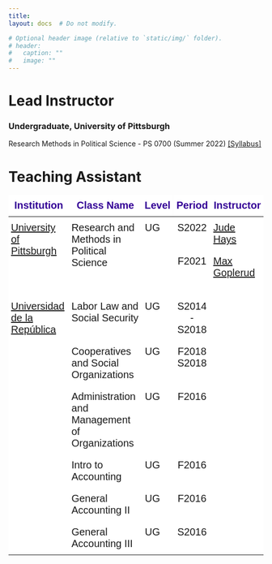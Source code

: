 ```yaml
---
title: 
layout: docs  # Do not modify.

# Optional header image (relative to `static/img/` folder).
# header:
#   caption: ""
#   image: ""
---
```

# Lead Instructor

### Undergraduate, University of Pittsburgh 

Research Methods in Political Science - PS 0700 (Summer 2022) [[Syllabus]](https://www.dropbox.com/s/shpfv8m1ke1iyr3/PS0700_S22.pdf?dl=0)




# Teaching Assistant 

<style type="text/css">
.tg  {border-collapse:collapse;border-spacing:0;margin:0px auto;}
.tg td{border-bottom-width:1px;border-color:black;border-style:solid;border-top-width:1px;border-width:0px;
  font-family:Arial, sans-serif;font-size:14px;overflow:hidden;padding:10px 5px;word-break:normal;}
.tg th{border-bottom-width:1px;border-color:black;border-style:solid;border-top-width:1px;border-width:0px;
  font-family:Arial, sans-serif;font-size:14px;font-weight:normal;overflow:hidden;padding:10px 5px;word-break:normal;}
.tg .tg-p2gi{background-color:#FFF;border-color:#010066;font-family:Verdana, Geneva, sans-serif !important;font-size:20px;
  text-align:center;vertical-align:top}
.tg .tg-1sz3{background-color:#ffffff;border-color:#000000;color:#340096;font-family:Verdana, Geneva, sans-serif !important;
  font-size:20px;font-weight:bold;position:-webkit-sticky;position:sticky;text-align:center;top:-1px;vertical-align:top;
  will-change:transform}
.tg .tg-asj6{background-color:#ffffff;border-color:#010066;font-family:Verdana, Geneva, sans-serif !important;font-size:20px;
  text-align:left;vertical-align:top}
.tg .tg-ze80{background-color:#ffffff;border-color:#010066;font-family:Verdana, Geneva, sans-serif !important;font-size:20px;
  text-align:center;vertical-align:top}
.tg .tg-kikl{background-color:#FFF;border-color:inherit;font-family:Verdana, Geneva, sans-serif !important;font-size:20px;
  text-align:center;vertical-align:top}
.tg .tg-83t4{background-color:#FFF;border-color:inherit;color:#00E;font-family:Verdana, Geneva, sans-serif !important;
  font-size:20px;text-align:left;text-decoration:underline;vertical-align:top}
.tg .tg-8k5c{background-color:#FFF;border-color:#010066;font-family:Verdana, Geneva, sans-serif !important;font-size:20px;
  text-align:left;vertical-align:top}
@media screen and (max-width: 767px) {.tg {width: auto !important;}.tg col {width: auto !important;}.tg-wrap {overflow-x: auto;-webkit-overflow-scrolling: touch;margin: auto 0px;}}</style>
<div class="tg-wrap"><table class="tg">
<thead>
  <tr>
    <th class="tg-1sz3">Institution</th>
    <th class="tg-1sz3">Class Name</th>
    <th class="tg-1sz3">Level</th>
    <th class="tg-1sz3">Period</th>
    <th class="tg-1sz3">Instructor</th>
  </tr>
</thead>
<tbody>
  <tr>
    <td class="tg-asj6" rowspan="2"><a href="https://www.polisci.pitt.edu/" target="_blank" rel="noopener noreferrer">University of Pittsburgh</a></td>
    <td class="tg-asj6" rowspan="2">Research and Methods in Political Science</td>
    <td class="tg-asj6" rowspan="2">UG</td>
    <td class="tg-ze80">S2022 </td>
    <td class="tg-asj6"><a href="https://sites.pitt.edu/~jch61/" target="_blank" rel="noopener noreferrer">Jude Hays</a></td>
  </tr>
  <tr>
    <td class="tg-kikl">F2021</td>
    <td class="tg-83t4"><a href="https://mgoplerud.com/" target="_blank" rel="noopener noreferrer">Max Goplerud</a><br><br></td>
  </tr>
  <tr>
    <td class="tg-asj6" rowspan="6"><a href="https://udelar.edu.uy/portal/institucional/" target="_blank" rel="noopener noreferrer">Universidad de la República</a></td>
    <td class="tg-asj6">Labor Law and Social Security</td>
    <td class="tg-asj6">UG</td>
    <td class="tg-ze80">S2014 - S2018<br></td>
    <td class="tg-asj6"></td>
  </tr>
  <tr>
    <td class="tg-asj6">Cooperatives and Social Organizations </td>
    <td class="tg-asj6">UG</td>
    <td class="tg-ze80">F2018<br>S2018</td>
    <td class="tg-asj6"></td>
  </tr>
  <tr>
    <td class="tg-asj6">Administration and Management of Organizations</td>
    <td class="tg-asj6">UG</td>
    <td class="tg-ze80">F2016</td>
    <td class="tg-asj6"></td>
  </tr>
  <tr>
    <td class="tg-8k5c">Intro to Accounting</td>
    <td class="tg-8k5c">UG</td>
    <td class="tg-p2gi">F2016</td>
    <td class="tg-8k5c"></td>
  </tr>
  <tr>
    <td class="tg-8k5c">General Accounting II</td>
    <td class="tg-8k5c">UG</td>
    <td class="tg-p2gi">F2016</td>
    <td class="tg-8k5c"></td>
  </tr>
  <tr>
    <td class="tg-8k5c">General Accounting III</td>
    <td class="tg-8k5c">UG</td>
    <td class="tg-p2gi">S2016</td>
    <td class="tg-8k5c"></td>
  </tr>
</tbody>
</table></div>
